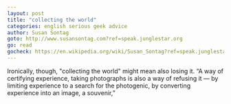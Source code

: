 ```yaml
---
layout: post
title: "collecting the world"
categories: english serious geek advice
author: Susan Sontag
goto: http://www.susansontag.com?ref=speak.junglestar.org
go: read
gocheck: https://en.wikipedia.org/wiki/Susan_Sontag?ref=speak.junglestar.org
---
```

Ironically, though, "collecting the world" might mean also losing it. “A way of certifying experience, taking photographs is also a way of refusing it — by limiting experience to a search for the photogenic, by converting experience into an image, a souvenir,”
